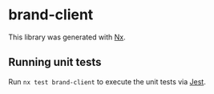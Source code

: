 # brand-client

This library was generated with [Nx](https://nx.dev).

## Running unit tests

Run `nx test brand-client` to execute the unit tests via [Jest](https://jestjs.io).
